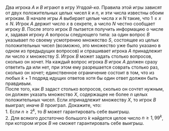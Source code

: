 Два игрока $A$ и $B$ играют в игру *Угадай-ка*. Правила этой игры зависят от двух положительных целых чисел $k$ и $n$, и эти числа известны обоим игрокам. 
В начале игры $A$ выбирает целые числа $x$ и $N$ такие, что $1\le x\le N$. Игрок $A$ держит число $x$ в секрете, а число $N$ честно сообщает игроку $B$. После этого игрок $B$ пытается получить информацию о числе $x$, задавая игроку $A$ вопросы следующего типа: за один вопрос $B$ указывает по своему усмотрению множество $S$, состоящее из целых положительных чисел (возможно, это множество уже было указано в одном из предыдущих вопросов) и спрашивает игрока $A$ принадлежит ли число $x$ множеству $S$. Игрок $B$ может задать столько вопросов, сколько он хочет. На каждый вопрос игрока $B$ игрок $A$ должен сразу ответить да или нет, при этом ему разрешается соврать столько раз, сколько он хочет; единственное ограничение состоит в том, что из любых $k+1$ подряд идущих ответов хотя бы один ответ должен быть правдивым.
<br/>После того, как $B$ задаст столько вопросов, сколько он сочтет нужным, он должен указать множество $X$, содержащее не более $n$ целых положительных чисел. Если $x$принадлежит множеству $X$, то игрок $B$ выиграл; иначе $B$ проиграл. Докажите, что:
<br/>1. Если $n\ge {{2}^{k}}$, то $B$ может гарантировать себе выигрыш.
<br/>2. Для всякого достаточно большого $k$ найдется целое число $n\ge {{1,99}^{k}}$, при котором игрок $B$ не сможет гарантировать себе выигрыш.